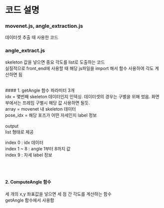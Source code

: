 # 코드 설명
### movenet.js, angle_extraction.js
데이터셋 추출 때 사용한 코드

### angle_extract.js
skeleton 값을 넣으면 중요 각도를 list로 도출하는 코드<br>
실질적으로 front_end에 사용할 때 해당 js파일을 import 해서 함수 사용하여 각도 계산하면 됨<br>

<br>
#### 1. getAngle 함수 
파라미터 3개 <br>
idx = 몇번째 skeleton 데이터인지 인덱싱. 데이터셋의 경우는 구별을 위해 썼음. 화면 부에서는 프레임 구별시 해당 값 사용하면 될듯. <br>
array = movenet 내 skeleton 데이터 <br>
pose_idx = 해당 포즈가 어떤 자세인지 label 정보 <br>
<br>
output<br>
list 형태로 제공 <br>

index 0 : idx 데이터 <br>
index 1 ~ 8 : angle 1부터 8까지 값 <br>
index 9 : 자세 label 정보 <br>

<br><br>


#### 2. ComputeAngle 함수
세 개의 x,y 좌표값을 넣으면 세 점 간 각도를 계산하는 함수 <br>
getAngle 함수에서 사용함 <br>


